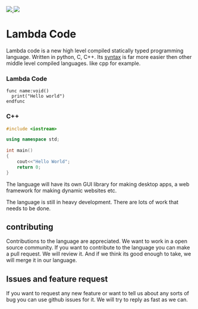 <a href="https://marketplace.visualstudio.com/items?itemName=MrinmoyHaloi.lc-lang-support">
    <img src="https://img.shields.io/visual-studio-marketplace/v/MrinmoyHaloi.lc-lang-support?color=blue&label=VSCode%20Extension&logo=visualstudiocode&logoColor=blue&style=flat-square">
<a href="LICENSE">
    <img src="https://img.shields.io/github/license/mrinmoyhaloi/lambda-code?style=flat-square">
</a>

# Lambda Code

Lambda code is a new high level compiled statically typed programming language. Written in python, C, C++. Its [syntax](syntax.md) is far more easier then other middle level compiled languages. like cpp for example.

### Lambda Code
```lc
func name:void()
  print("Hello world")
endfunc
```
### C++
```cpp
#include <iostream>

using namespace std;
 
int main()
{
    cout<<"Hello World";     
    return 0;
}
```

The language will have its own GUI library for making desktop apps, a web framework for making dynamic websites etc.

The language is still in heavy development. There are lots of work that needs to be done.

## contributing
Contributions to the language are appreciated. We want to work in a open source community. If you want to contribute to the language you can make a pull request. We will review it. And if we think its good enough to take, we will merge it in our language.

## Issues and feature request
If you want to request any new feature or want to tell us about any sorts of bug you can use github issues for it. We will try to reply as fast as we can.
